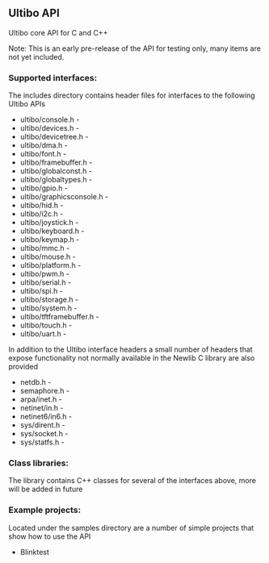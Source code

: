 ## Ultibo API

Ultibo core API for C and C++

Note: This is an early pre-release of the API for testing only, many items are not yet included.

### Supported interfaces:

The includes directory contains header files for interfaces to the following Ultibo APIs

* ultibo/console.h - 
* ultibo/devices.h - 
* ultibo/devicetree.h - 
* ultibo/dma.h - 
* ultibo/font.h - 
* ultibo/framebuffer.h - 
* ultibo/globalconst.h - 
* ultibo/globaltypes.h - 
* ultibo/gpio.h - 
* ultibo/graphicsconsole.h - 
* ultibo/hid.h - 
* ultibo/i2c.h - 
* ultibo/joystick.h - 
* ultibo/keyboard.h - 
* ultibo/keymap.h - 
* ultibo/mmc.h - 
* ultibo/mouse.h - 
* ultibo/platform.h - 
* ultibo/pwm.h - 
* ultibo/serial.h - 
* ultibo/spi.h - 
* ultibo/storage.h - 
* ultibo/system.h - 
* ultibo/tftframebuffer.h - 
* ultibo/touch.h - 
* ultibo/uart.h - 

In addition to the Ultibo interface headers a small number of headers that expose functionality not normally available in the Newlib C library are also provided

* netdb.h - 
* semaphore.h -
* arpa/inet.h - 
* netinet/in.h - 
* netinet6/in6.h - 
* sys/dirent.h - 
* sys/socket.h - 
* sys/statfs.h - 

### Class libraries:

The library contains C++ classes for several of the interfaces above, more will be added in future


### Example projects:

Located under the samples directory are a number of simple projects that show how to use the API

* Blinktest

